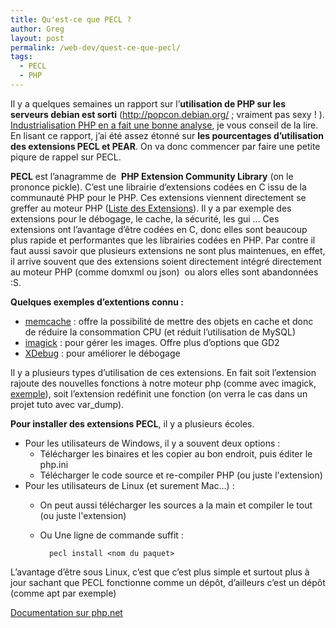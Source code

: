 ```yaml
---
title: Qu'est-ce que PECL ?
author: Greg
layout: post
permalink: /web-dev/quest-ce-que-pecl/
tags:
  - PECL
  - PHP
---
```


Il y a quelques semaines un rapport sur l’**utilisation de PHP sur les serveurs
debian est sorti** (<a href="http://popcon.debian.org/"
target="_blank">http://popcon.debian.org/</a> ; vraiment pas sexy ! ). <a
href="http://www.industrialisation-php.com/statistiques-dusage-de-php-sur-
debian/" target="_blank">Industrialisation PHP en a fait une bonne analyse</a>,
je vous conseil de la lire. En lisant ce rapport, j’ai été assez étonné sur
**les pourcentages d’utilisation des extensions PECL et PEAR**. On va donc
commencer par faire une petite piqure de rappel sur PECL.

**PECL** est l’anagramme de  **PHP Extension Community Library** (on le prononce
pickle). C’est une librairie d’extensions codées en C issu de la communauté PHP
pour le PHP. Ces extensions viennent directement se greffer au moteur PHP (<a
href="http://pecl.php.net/packages.php" target="_blank">Liste des
Extensions</a>). Il y a par exemple des extensions pour le débogage, le cache,
la sécurité, les gui … Ces extensions ont l’avantage d’être codées en C, donc
elles sont beaucoup plus rapide et performantes que les librairies codées en
PHP. Par contre il faut aussi savoir que plusieurs extensions ne sont plus
maintenues, en effet, il arrive souvent que des extensions soient directement
intégré directement au moteur PHP (comme domxml ou json)  ou alors elles sont
abandonnées :S.

**Quelques exemples d’extentions connu :**

* <a href="http://pecl.php.net/package/memcache" target="_blank">memcache</a>
    : offre la possibilité de mettre des objets en cache et donc de réduire la
    consommation CPU (et réduit l’utilisation de MySQL)
* <a href="http://pecl.php.net/package/imagick" target="_blank">imagick</a>
    : pour gérer les images. Offre plus d’options que GD2
* <a href="http://pecl.php.net/package/Xdebug" target="_self">XDebug</a> :
    pour améliorer le débogage

Il y a plusieurs types d’utilisation de ces extensions. En fait soit l’extension
rajoute des nouvelles fonctions à notre moteur php (comme avec imagick, <a
href="http://fr2.php.net/manual/fr/function.imagick-clone.php"
target="_blank">exemple</a>), soit l’extension redéfinit une fonction (on verra
le cas dans un projet tuto avec var_dump).

**Pour installer des extensions PECL**, il y a plusieurs écoles.

* Pour les utilisateurs de Windows, il y a souvent deux options :
    * Télécharger les binaires et les copier au bon endroit, puis éditer
        le php.ini
    * Télécharger le code source et re-compiler PHP (ou juste l'extension)
* Pour les utilisateurs de Linux (et surement Mac…) :
    * On peut aussi télécharger les sources a la main et compiler le tout (ou
        juste l'extension)
    * Ou Une ligne de commande suffit :

            pecl install <nom du paquet>

L’avantage d’être sous Linux, c’est que c’est plus simple et surtout plus à jour
sachant que PECL fonctionne comme un dépôt, d’ailleurs c’est un dépôt (comme apt
par exemple)

<a href="http://www.php.net/manual/fr/install.pecl.php"
target="_blank">Documentation sur php.net</a>
